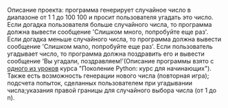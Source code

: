 Описание проекта: программа генерирует случайное число в диапазоне от 1 1 до 100 100 и просит пользователя угадать это число. Если догадка пользователя больше случайного числа, то программа должна вывести сообщение 'Слишком много, попробуйте еще раз'. Если догадка меньше случайного числа, то программа должна вывести сообщение 'Слишком мало, попробуйте еще раз'. Если пользователь угадывает число, то программа должна поздравить его и вывести сообщение 'Вы угадали, поздравляем!'(Описание программы взято с [одного из уроков](https://stepik.org/lesson/349845/step/1?unit=333700) курса "Поколение Python: курс для начинающих").
Также есть возможность генерации нового числа (повторная игра); подсчета попыток, сделанных пользователем при угадывании числа;указания правой границы для случайного выбора числа (от 1 до n).
